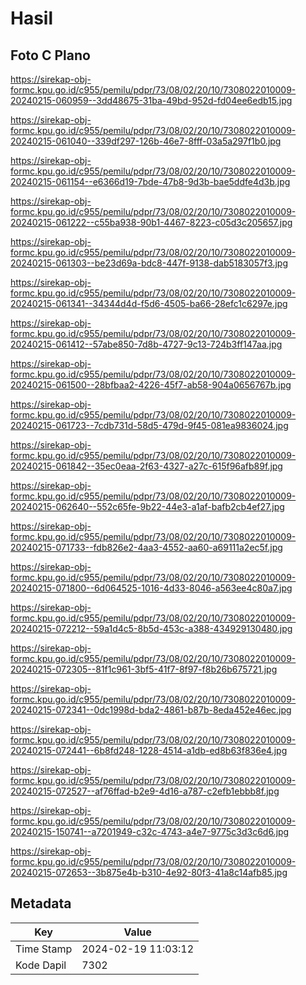 # Hasil

## Foto C Plano

https://sirekap-obj-formc.kpu.go.id/c955/pemilu/pdpr/73/08/02/20/10/7308022010009-20240215-060959--3dd48675-31ba-49bd-952d-fd04ee6edb15.jpg

https://sirekap-obj-formc.kpu.go.id/c955/pemilu/pdpr/73/08/02/20/10/7308022010009-20240215-061040--339df297-126b-46e7-8fff-03a5a297f1b0.jpg

https://sirekap-obj-formc.kpu.go.id/c955/pemilu/pdpr/73/08/02/20/10/7308022010009-20240215-061154--e6366d19-7bde-47b8-9d3b-bae5ddfe4d3b.jpg

https://sirekap-obj-formc.kpu.go.id/c955/pemilu/pdpr/73/08/02/20/10/7308022010009-20240215-061222--c55ba938-90b1-4467-8223-c05d3c205657.jpg

https://sirekap-obj-formc.kpu.go.id/c955/pemilu/pdpr/73/08/02/20/10/7308022010009-20240215-061303--be23d69a-bdc8-447f-9138-dab5183057f3.jpg

https://sirekap-obj-formc.kpu.go.id/c955/pemilu/pdpr/73/08/02/20/10/7308022010009-20240215-061341--34344d4d-f5d6-4505-ba66-28efc1c6297e.jpg

https://sirekap-obj-formc.kpu.go.id/c955/pemilu/pdpr/73/08/02/20/10/7308022010009-20240215-061412--57abe850-7d8b-4727-9c13-724b3ff147aa.jpg

https://sirekap-obj-formc.kpu.go.id/c955/pemilu/pdpr/73/08/02/20/10/7308022010009-20240215-061500--28bfbaa2-4226-45f7-ab58-904a0656767b.jpg

https://sirekap-obj-formc.kpu.go.id/c955/pemilu/pdpr/73/08/02/20/10/7308022010009-20240215-061723--7cdb731d-58d5-479d-9f45-081ea9836024.jpg

https://sirekap-obj-formc.kpu.go.id/c955/pemilu/pdpr/73/08/02/20/10/7308022010009-20240215-061842--35ec0eaa-2f63-4327-a27c-615f96afb89f.jpg

https://sirekap-obj-formc.kpu.go.id/c955/pemilu/pdpr/73/08/02/20/10/7308022010009-20240215-062640--552c65fe-9b22-44e3-a1af-bafb2cb4ef27.jpg

https://sirekap-obj-formc.kpu.go.id/c955/pemilu/pdpr/73/08/02/20/10/7308022010009-20240215-071733--fdb826e2-4aa3-4552-aa60-a69111a2ec5f.jpg

https://sirekap-obj-formc.kpu.go.id/c955/pemilu/pdpr/73/08/02/20/10/7308022010009-20240215-071800--6d064525-1016-4d33-8046-a563ee4c80a7.jpg

https://sirekap-obj-formc.kpu.go.id/c955/pemilu/pdpr/73/08/02/20/10/7308022010009-20240215-072212--59a1d4c5-8b5d-453c-a388-434929130480.jpg

https://sirekap-obj-formc.kpu.go.id/c955/pemilu/pdpr/73/08/02/20/10/7308022010009-20240215-072305--81f1c961-3bf5-41f7-8f97-f8b26b675721.jpg

https://sirekap-obj-formc.kpu.go.id/c955/pemilu/pdpr/73/08/02/20/10/7308022010009-20240215-072341--0dc1998d-bda2-4861-b87b-8eda452e46ec.jpg

https://sirekap-obj-formc.kpu.go.id/c955/pemilu/pdpr/73/08/02/20/10/7308022010009-20240215-072441--6b8fd248-1228-4514-a1db-ed8b63f836e4.jpg

https://sirekap-obj-formc.kpu.go.id/c955/pemilu/pdpr/73/08/02/20/10/7308022010009-20240215-072527--af76ffad-b2e9-4d16-a787-c2efb1ebbb8f.jpg

https://sirekap-obj-formc.kpu.go.id/c955/pemilu/pdpr/73/08/02/20/10/7308022010009-20240215-150741--a7201949-c32c-4743-a4e7-9775c3d3c6d6.jpg

https://sirekap-obj-formc.kpu.go.id/c955/pemilu/pdpr/73/08/02/20/10/7308022010009-20240215-072653--3b875e4b-b310-4e92-80f3-41a8c14afb85.jpg


## Metadata

| Key        | Value               |
| ---------- | ------------------- |
| Time Stamp | 2024-02-19 11:03:12 |
| Kode Dapil | 7302                |




